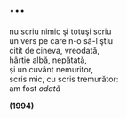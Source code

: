 # ...

nu scriu nimic şi totuşi scriu  
un vers pe care n-o să-l ştiu  
citit de cineva, vreodată,  
hârtie albă, nepătată,  
şi un cuvânt nemuritor,  
scris mic, cu scris tremurător:  
am fost *odată*

**(1994)**